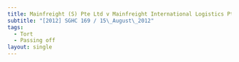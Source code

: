 ```yaml
---
title: Mainfreight (S) Pte Ltd v Mainfreight International Logistics Pte Ltd
subtitle: "[2012] SGHC 169 / 15\_August\_2012"
tags:
  - Tort
  - Passing off
layout: single
---
```


